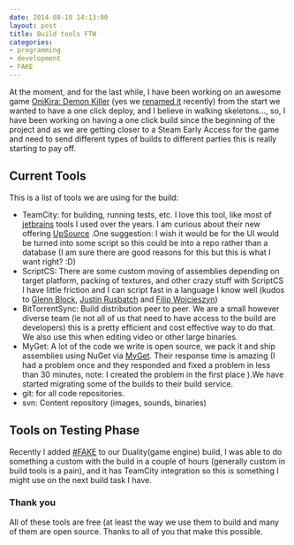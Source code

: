 ```yaml
---
date: 2014-08-10 14:13:00
layout: post
title: Build tools FTW
categories:
- programming 
- development
- FAKE
---
```



At the moment, and for the last while, I have been working on an awesome game [OniKira: Demon Killer](www.digitalfurnacegames.com) (yes we [renamed it](http://www.digitalfurnacegames.com/changing-the-name-of-the-game-figuratively-and-literaly/) recently) from the start we wanted to have a one click deploy, and I believe in walking skeletons..., so, I have been working on having a one click build since the beginning of the project and as we are getting closer to a Steam Early Access for the game and need to send different types of builds to different parties this is really starting to pay off.


## Current Tools

This is a list of tools we are using for the build:

* TeamCity: for building, running tests, etc. I love this tool, like most of [jetbrains](www.jetbrains.com) tools I used over the years. I am curious about their new offering [UpSource](http://blog.jetbrains.com/blog/2013/09/18/upsource-a-platform/) .One suggestion: I wish it would be for the UI would be turned into some script so this could be into a repo rather than a database (I am sure there are good reasons for this but this is what I want right? :D) 
* ScriptCS: There are some custom moving of assemblies depending on target platform, packing of textures, and other crazy stuff with ScriptCS I have little friction and I can script fast in a language I know well (kudos to [Glenn Block](http://twitter.com/gblock), [Justin Rusbatch](http://twitter.com/jrusbatch) and [Filip Wojcieszyn](http://twitter.com/filip_woj))
* BitTorrentSync: Build distribution peer to peer. We are a small however diverse team (ie not all of us that need to have access to the build are developers) this is a pretty efficient and cost effective way to do that. We also use this when editing video or other large binaries.
* MyGet: A lot of the code we write is open source, we pack it and ship assemblies using NuGet via [MyGet](http://www.myget.org). Their response time is amazing (I had a problem once and they responded and fixed a problem in less than 30 minutes, note: I created the problem in the first place ).We have started migrating some of the builds to their build service.
* git: for all code repositories. 
* svn: Content repository (images, sounds, binaries)

## Tools on Testing Phase

Recently I added [#FAKE](http://fsharp.github.io/FAKE/) to our Duality(game engine) build, I was able to do something a custom with the build in a couple of hours (generally custom in build tools is a pain), and it has TeamCity integration so this is something I might use on the next build task I have.

### Thank you 

All of these tools are free (at least the way we use them to build  and many of them are open source. Thanks to all of you that make this possible.